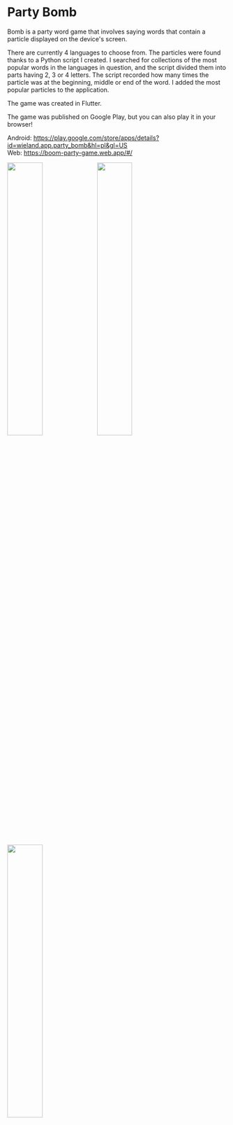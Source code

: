 # Party Bomb

Bomb is a party word game that involves saying words that contain a particle displayed on the device's screen.

There are currently 4 languages to choose from. The particles were found thanks to a Python script I created. I searched for collections of the most popular words in the languages in question, and the script divided them into parts having 2, 3 or 4 letters. The script recorded how many times the particle was at the beginning, middle or end of the word. I added the most popular particles to the application.

The game was created in Flutter.

The game was published on Google Play, but you can also play it in your browser!

Android: https://play.google.com/store/apps/details?id=wieland.app.party_bomb&hl=pl&gl=US <br />
Web: https://boom-party-game.web.app/#/



<img src="https://play-lh.googleusercontent.com/HkbMQXWw56VyHPStqFAdli21okaJ7adhUiTuNm2agtH2qPlaYxnoG-0e9ZKTYBEgMYk=w5120-h2880-rw" width=40% height=40%>
<img src="https://play-lh.googleusercontent.com/sN9TnxqpTLVrpp1aFDlqG72aJkPSDow2KRbF3FTyMLqVhqpuWDdFtJISa3yaW2zrOqc=w5120-h2880-rw" width=40% height=40%>
<img src="https://play-lh.googleusercontent.com/ccGOofEN9AyViXoX4nB_wr17f8izOqZuNCkK084aYAFRWQf-Ka5XJ75G-S0q4KH24Xpp=w5120-h2880-rw" width=40% height=40%>
